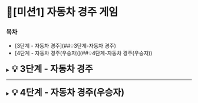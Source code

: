 # 📍[미션1] 자동차 경주 게임
<!-- Orginal
## 진행 방법
* 자동차 경주 게임 요구사항을 파악한다.
* 요구사항에 대한 구현을 완료한 후 자신의 github 아이디에 해당하는 브랜치에 Pull Request(이하 PR)를 통해 코드 리뷰 요청을 한다.
* 코드 리뷰 피드백에 대한 개선 작업을 하고 다시 PUSH한다.
* 모든 피드백을 완료하면 다음 단계를 도전하고 앞의 과정을 반복한다.

## 온라인 코드 리뷰 과정
* [텍스트와 이미지로 살펴보는 온라인 코드 리뷰 과정](https://github.com/next-step/nextstep-docs/tree/master/codereview)
-->

### 목차
- [3단계 - 자동차 경주](##💡3단계-자동차 경주)
- [4단계 - 자동차 경주(우승자)](##💡4단계-자동차 경주(우승자))


<details>
<summary><font size = 5><b>💡 3단계 - 자동차 경주</b></font></summary>   

### 기능 요구사항
1. 초간단 자동차 경주 게임을 구현한다.
2. 주어진 횟수 동안 n대의 자동차는 전진 또는 멈출 수 있다.
   - [x] 입력받은 n대의 자동차가 전진한다.
3. 사용자는 몇 대의 자동차로 몇 번의 이동을 할 것인지를 입력할 수 있어야 한다.
   - [x] 자동차 대수(n)를 입력받는다.
      - [x] 자동차 대수가 담긴 리스트를 생성한다.
      - [ ] **(검증)** 자동차 대수가 0 이하인 경우 예외를 던진다. (_**UI 단위테스트 제외**_)
      - [ ] **(검증)** 자동차 대수가 정수가 아닌 경우 예외를 던진다. (_**UI 단위테스트 제외**_)
   - [x] 자동차 이동 횟수를 입력받는다
4. 전진하는 조건은 0에서 9 사이에서 random 값을 구한 후 random 값이 4이상일 경우이다.
   - [x] 0~9 사이의 random 값을 구한다.
   - [x] random 값이 0 이상 3 이하인 경우 전진하지 않는다.(정지)
   - [x] random 값이 4 이상 9 이하인 경우 전진한다.
5. 자동차의 상태를 화면에 출력한다. 어느 시점에 출력할 것인지에 대한 제약은 없다.
   - [x] 자동차 경주 과정을 출력한다.

</details>

---

<details>
<summary><font size = 5><b>💡 4단계 - 자동차 경주(우승자)</b></font></summary>

### 기능 요구사항
1. 각 자동차에 이름을 부여할 수 있다. 자동차 이름은 5자를 초과할 수 없다.
2. 전진하는 자동차를 출력할 때 자동차 이름을 같이 출력한다.
3. 자동차 이름은 쉼표(,)를 기준으로 구분한다.
4. 자동차 경주 게임을 완료한 후 누가 우승했는지를 알려준다. 우승자는 한명 이상일 수 있다.

### 구현목록
#### Validation 
- [x] 자동차 이름이 5자를 초과하면 예외를 던진다.
- [x] 자동차 이름이 null이거나 빈 문자열이면 에러를 던진다.  
- [x] 자동차 이름이 중복되는 경우 예외를 던진다.

#### Domain
- [x] 자동차의 이름을 쉼표(,)를 기준으로 구분한다.
- [x] 사용자가 입력한 이름의 숫자 만큼 자동차 대수를 생성한다.
- [x] 자동차의 이름과 위치 정보를 가지는 Car 객체를 수정하여 구현한다.  


#### View
- [x] 입력부 초기 메세지 수정 ("경주할 자동차 이름을 입력하세요(이름은 쉼표(,)를 기준으로 구분).")
- [x] 출력시 자동차의 이름과 위치, 우승자들을 함께 출력한다.  


</details>